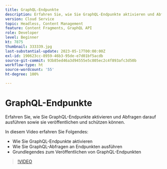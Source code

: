 ```yaml
---
title: GraphQL-Endpunkte
description: Erfahren Sie, wie Sie GraphQL-Endpunkte aktivieren und Abfragen darauf ausführen sowie sie veröffentlichen und schützen können.
version: Cloud Service
topic: Headless, Content Management
feature: Content Fragments, GraphQL API
role: Developer
level: Beginner
kt: 7875
thumbnail: 333339.jpg
last-substantial-update: 2023-05-17T00:00:00Z
exl-id: 190623cc-8959-46b3-95de-e7d01bf5acdb
source-git-commit: 93b85ed46a3d94555e5c805ec2c4f893afc3d50b
workflow-type: ht
source-wordcount: '55'
ht-degree: 100%

---
```


# GraphQL-Endpunkte

Erfahren Sie, wie Sie GraphQL-Endpunkte aktivieren und Abfragen darauf ausführen sowie sie veröffentlichen und schützen können.

In diesem Video erfahren Sie Folgendes:

+ Wie Sie GraphQL-Endpunkte aktivieren
+ Wie Sie GraphQL-Abfragen an Endpunkten ausführen
+ Grundlegendes zum Veröffentlichen von GraphQL-Endpunkten

>[!VIDEO](https://video.tv.adobe.com/v/333339?quality=12&learn=on)
